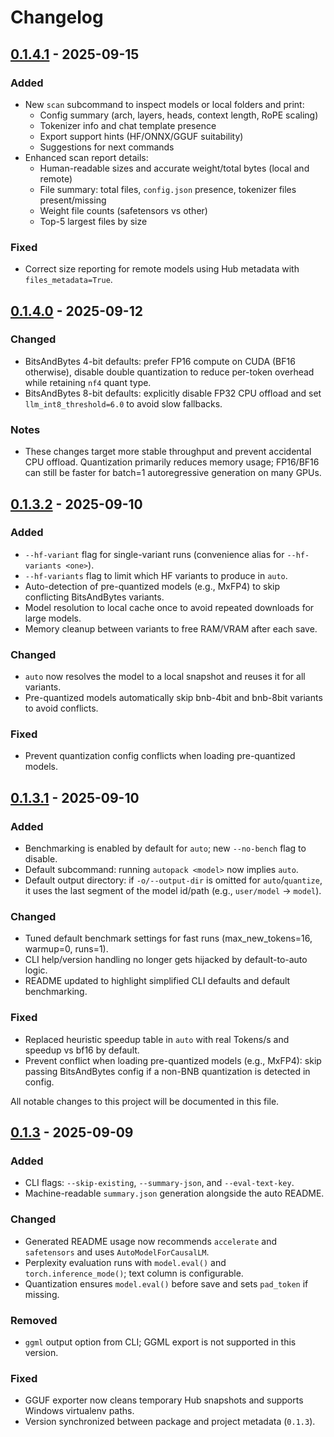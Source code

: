 # Changelog

## [0.1.4.1] - 2025-09-15

### Added
- New `scan` subcommand to inspect models or local folders and print:
  - Config summary (arch, layers, heads, context length, RoPE scaling)
  - Tokenizer info and chat template presence
  - Export support hints (HF/ONNX/GGUF suitability)
  - Suggestions for next commands
- Enhanced scan report details:
  - Human-readable sizes and accurate weight/total bytes (local and remote)
  - File summary: total files, `config.json` presence, tokenizer files present/missing
  - Weight file counts (safetensors vs other)
  - Top-5 largest files by size

### Fixed
- Correct size reporting for remote models using Hub metadata with `files_metadata=True`.

[0.1.4.1]: https://github.com/GranulaVision/autopack/releases/tag/v0.1.4.1

## [0.1.4.0] - 2025-09-12

### Changed
- BitsAndBytes 4-bit defaults: prefer FP16 compute on CUDA (BF16 otherwise), disable double quantization to reduce per-token overhead while retaining `nf4` quant type.
- BitsAndBytes 8-bit defaults: explicitly disable FP32 CPU offload and set `llm_int8_threshold=6.0` to avoid slow fallbacks.

### Notes
- These changes target more stable throughput and prevent accidental CPU offload. Quantization primarily reduces memory usage; FP16/BF16 can still be faster for batch=1 autoregressive generation on many GPUs.

[0.1.4.0]: https://github.com/GranulaVision/autopack/releases/tag/v0.1.4.0

## [0.1.3.2] - 2025-09-10

### Added
- `--hf-variant` flag for single-variant runs (convenience alias for `--hf-variants <one>`).
- `--hf-variants` flag to limit which HF variants to produce in `auto`.
- Auto-detection of pre-quantized models (e.g., MxFP4) to skip conflicting BitsAndBytes variants.
- Model resolution to local cache once to avoid repeated downloads for large models.
- Memory cleanup between variants to free RAM/VRAM after each save.

### Changed
- `auto` now resolves the model to a local snapshot and reuses it for all variants.
- Pre-quantized models automatically skip bnb-4bit and bnb-8bit variants to avoid conflicts.

### Fixed
- Prevent quantization config conflicts when loading pre-quantized models.

[0.1.3.2]: https://github.com/GranulaVision/autopack/releases/tag/v0.1.3.2

## [0.1.3.1] - 2025-09-10

### Added
- Benchmarking is enabled by default for `auto`; new `--no-bench` flag to disable.
- Default subcommand: running `autopack <model>` now implies `auto`.
- Default output directory: if `-o/--output-dir` is omitted for `auto`/`quantize`, it uses the last segment of the model id/path (e.g., `user/model` -> `model`).

### Changed
- Tuned default benchmark settings for fast runs (max_new_tokens=16, warmup=0, runs=1).
- CLI help/version handling no longer gets hijacked by default-to-auto logic.
- README updated to highlight simplified CLI defaults and default benchmarking.

### Fixed
- Replaced heuristic speedup table in `auto` with real Tokens/s and speedup vs bf16 by default.
- Prevent conflict when loading pre-quantized models (e.g., MxFP4): skip passing BitsAndBytes config if a non-BNB quantization is detected in config.

[0.1.3.1]: https://github.com/GranulaVision/autopack/releases/tag/v0.1.3.1

All notable changes to this project will be documented in this file.

## [0.1.3] - 2025-09-09

### Added
- CLI flags: `--skip-existing`, `--summary-json`, and `--eval-text-key`.
- Machine-readable `summary.json` generation alongside the auto README.

### Changed
- Generated README usage now recommends `accelerate` and `safetensors` and uses `AutoModelForCausalLM`.
- Perplexity evaluation runs with `model.eval()` and `torch.inference_mode()`; text column is configurable.
- Quantization ensures `model.eval()` before save and sets `pad_token` if missing.

### Removed
- `ggml` output option from CLI; GGML export is not supported in this version.

### Fixed
- GGUF exporter now cleans temporary Hub snapshots and supports Windows virtualenv paths.
- Version synchronized between package and project metadata (`0.1.3`).

[0.1.3]: https://github.com/GranulaVision/autopack/releases/tag/v0.1.3

